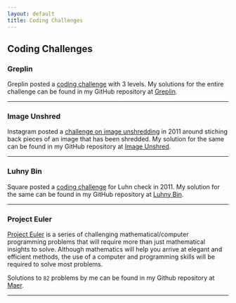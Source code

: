 ```yaml
---
layout: default
title: Coding Challenges
---
```


## Coding Challenges

### Greplin

Greplin posted a <a href="http://challenge.greplin.com/">coding challenge</a> with 3 levels. My solutions for the entire
challenge can be found in my GitHub repository at <a href="https://github.com/sangupta/greplin">Greplin</a>.

<hr>

### Image Unshred

Instagram posted a <a href="http://instagram-engineering.tumblr.com/post/12651721845/instagram-engineering-challenge-the-unshredder">challenge
on image unshredding</a> in 2011 around stiching back pieces of an image that has been shredded. My solution for the same can be found in
my GitHub repository at <a href="https://github.com/sangupta/image-unshred">Image Unshred</a>.

<hr>

### Luhny Bin

Square posted a <a href="http://corner.squareup.com/2011/11/luhny-bin.html">coding challenge</a> for Luhn check in 2011. 
My solution for the same can be found in my GitHub repository at <a href="https://github.com/sangupta/luhnybin">Luhny Bin</a>.

<hr>

### Project Euler

<a href="https://projecteuler.net/">Project Euler</a> is a series of challenging mathematical/computer 
programming problems that will require more than just mathematical insights to solve. Although mathematics 
will help you arrive at elegant and efficient methods, the use of a computer and programming skills 
will be required to solve most problems.

Solutions to `82` problems by me can be found in my Github repository at <a href="https://github.com/sangupta/maer">Maer</a>.

<hr>
